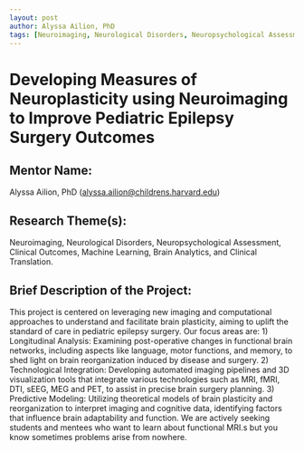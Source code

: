 ```yaml
---
layout: post
author: Alyssa Ailion, PhD 
tags: [Neuroimaging, Neurological Disorders, Neuropsychological Assessment, Clinical Outcomes, Machine Learning, Brain Analytics, Clinical Translation]
---
```


# Developing Measures of Neuroplasticity using Neuroimaging to Improve Pediatric Epilepsy Surgery Outcomes

## Mentor Name:

Alyssa Ailion, PhD (alyssa.ailion@childrens.harvard.edu)

## Research Theme(s): 

Neuroimaging, Neurological Disorders, Neuropsychological Assessment, Clinical Outcomes, Machine Learning, Brain Analytics, and Clinical Translation.

## Brief Description of the Project: 

This project is centered on leveraging new imaging and computational approaches to understand and facilitate brain plasticity, aiming to uplift the standard of care in pediatric epilepsy surgery. Our focus areas are: 1) Longitudinal Analysis: Examining post-operative changes in functional brain networks, including aspects like language, motor functions, and memory, to shed light on brain reorganization induced by disease and surgery. 2) Technological Integration: Developing automated imaging pipelines and 3D visualization tools that integrate various technologies such as MRI, fMRI, DTI, sEEG, MEG and PET, to assist in precise brain surgery planning. 3) Predictive Modeling: Utilizing theoretical models of brain plasticity and reorganization to interpret imaging and cognitive data, identifying factors that influence brain adaptability and function. We are actively seeking students and mentees who want to learn about functional MRI.s but you know sometimes problems arise from nowhere.
